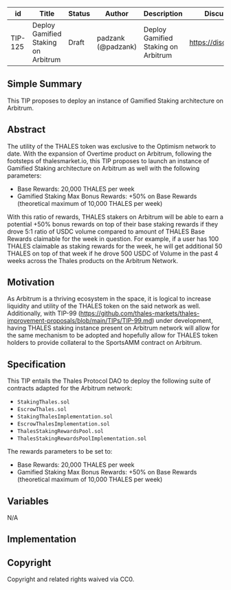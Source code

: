 | id | Title | Status | Author | Description | Discussions to | Created |
| ----------- | ----------- | ----------- | ----------- | ----------- | ----------- | ----------- |
| TIP-125 | Deploy Gamified Staking on Arbitrum | Draft | padzank (@padzank) | Deploy Gamified Staking on Arbitrum | https://discord.gg/thales | 2023-2-16


## Simple Summary


This TIP proposes to deploy an instance of Gamified Staking architecture on Arbitrum.


## Abstract


The utility of the THALES token was exclusive to the Optimism network to date. With the expansion of Overtime product on Arbitrum, following the footsteps of thalesmarket.io, this TIP proposes to launch an instance of Gamified Staking architecture on Arbitrum as well with the following parameters:


- Base Rewards: 20,000 THALES per week
- Gamified Staking Max Bonus Rewards: +50% on Base Rewards (theoretical maximum of 10,000 THALES per week)


With this ratio of rewards, THALES stakers on Arbitrum will be able to earn a potential +50% bonus rewards on top of their base staking rewards if they drove 5:1 ratio of USDC volume compared to amount of THALES Base Rewards claimable for the week in question. For example, if a user has 100 THALES claimable as staking rewards for the week, he will get additional 50 THALES on top of that week if he drove 500 USDC of Volume in the past 4 weeks across the Thales products on the Arbitrum Network.


## Motivation


As Arbitrum is a thriving ecosystem in the space, it is logical to increase liquidity and utility of the THALES token on the said network as well. Additionally, with TIP-99 (https://github.com/thales-markets/thales-improvement-proposals/blob/main/TIPs/TIP-99.md) under development, having THALES staking instance present on Arbitrum network will allow for the same mechanism to be adopted and hopefully allow for THALES token holders to provide collateral to the SportsAMM contract on Arbitrum.


## Specification


This TIP entails the Thales Protocol DAO to deploy the following suite of contracts adapted for the Arbitrum network:


- `StakingThales.sol`
- `EscrowThales.sol`
- `StakingThalesImplementation.sol`
- `EscrowThalesImplementation.sol`
- `ThalesStakingRewardsPool.sol`
- `ThalesStakingRewardsPoolImplementation.sol`


The rewards parameters to be set to:


- Base Rewards: 20,000 THALES per week
- Gamified Staking Max Bonus Rewards: +50% on Base Rewards (theoretical maximum of 10,000 THALES per week)


## Variables


N/A


## Implementation




## Copyright


Copyright and related rights waived via CC0.